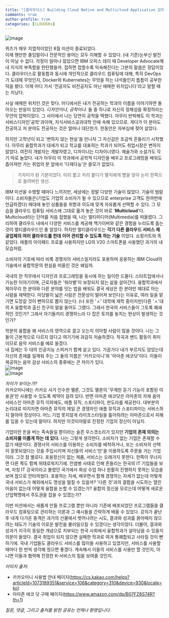 ```yaml
---
title: "[클라우더스] Building Cloud Native and Multicloud Application 강의를 수료하다."
comments: true
author-profile: true
categories: [CLOUDERs]
---
```


![image](https://user-images.githubusercontent.com/50163676/90971794-4d945d00-e54e-11ea-9291-b8f61aca0225.png "8월 미션 뱃지")    

퀴즈가 매우 지엽적이었던 8월 미션이 종료되었다.  
이제 웬만한 줄임말이나 전문적인 용어는 모두 이해할 수 있었다. (내 기준)눈부신 발전이 아닐 수 없다. 걱정이 얼마나 많았으면 IBM 오피스 데이 때 Developer Advocate께 내 지식의 부족함을 한탄했을까. 접하면 접할수록 익숙해진다는 그분의 말씀은 정답이었다. 클라우더스로 활동함과 동시에 개인적으로 클라우드 컴퓨팅에 대해, 특히 DevOps가 도대체 무엇인지, Docker와 Kubernetes는 무엇을 하는 녀석들인지 틈틈이 공부한 덕을 봤다. 이제 어디 가서 '전공자도 비전공자도 아닌 애매한 위치입니다'라고 말할 때는 지났다.    

사실 애매한 위치인 것은 맞다. 어디에서든 내가 전공하는 학과의 이름을 이야기하면 돌아오는 반응이 있었다. *디자인이냐, 공학이냐.* 둘 중 하나로 자신의 정체성을 확정하라는 무언의 압박이었다. 그 사이에서 나는 당연히 공학을 택했다. 아무리 반박해도 이 학과는 서비스디자인'공학'과이며, 지식서비스공과대학 안에 속해 있으므로. 게다가 이 분야도 전공하고 저 분야도 전공하는 것은 얼마나 대단한가. 한동안은 자부심에 젖어 살았다.  

하지만 고학년이 되고 '변하지 않는 현실'을 만나자 그 자신감은 조금씩 흔들리기 시작했다. 아무리 융합학과가 대세가 되고 학교를 대표하는 학과가 되어도 취업시장은 변하지 않았다. 여전히 개발자는 개발자였고, 디자이너는 디자이너였다. 예술가와 소설가도 각기 따로 놀았다. 내가 아무리 이 학과에서 공학적 디자인을 배우고 프로그래밍을 배워도 좁아져만 가는 취업의 문 앞에서 '다재다능'은 쓸모가 없었다.   
>가자미가 된 기분이었다. 이리 붙고 저리 붙다가 멸치에게 뺨을 맞아 눈이 한쪽으로 쏠려버린 생선.  

IBM 미션을 수행할 때마다 느끼지만, 세상에는 정말 다양한 기술이 많았다. 기술의 범람이다. 소비자들은(기업도 기업의 소비자가 될 수 있으므로 enterprise 고객도 한꺼번에 언급하겠다) 매대에 놓인 상품들을 취향과 의도에 맞게 자유롭게 선택할 수 있다. 그 모습을 클라우드 컴퓨팅 서비스에 그대로 옮겨 놓은 것이 바로 '__Multicloud__'다.  
Multicloud라는 단어를 처음 접했을 때, 나는 멀티미디어(Multimedia)를 떠올렸다. 그리하여 클라우드 내에서 다양한 서비스를 제공해 맥가이버와 같은 경험을 누리도록 돕는 것이 멀티클라우드인 줄 알았다. 하지만 멀티클라우드는 __각기 다른 클라우드 서비스 제공업체의 여러 클라우드를 한데 이어 관리할 수 있도록 하는 기술__ 이었다. 쇼핑카트와 똑같았다. 애플의 아이패드 프로를 사용하지만 LG의 V20 스마트폰을 사용했던 과거의 내 모습처럼.    

소비자의 기호에 따라 비록 경쟁자의 서비스일지라도 포용하며 응용하는 IBM Cloud의 기술에서 융합학문의 현실을 떠올린 것은 왜일까.    

국내의 한 직무에서 디자인과 프로그래밍을 동시에 하는 일이란 드물다. 스타트업에서나 가능한 이야기이며, 근로자들은 '워라밸'이 보장되지 않는 삶을 살아간다. 융합학과에서 제아무리 한 분야와 다른 분야를 잇는 법을 배워도 결국 세상은 한 분야만 제대로 아는 사람을 채택한다. 마당발이 넓은 사람은 전문성이 떨어져 보인다는 이유로, 여러 일을 맡기면 도망갈 것이 뻔하므로 뽑지 않는다. (나 또한 'ㅅ' 대학에 재학 중이지만)다른 'ㅅ'대의 A 융합학과 출신 친구의 말을 들어도 그랬다. 그래서 한국의 서비스들이 그토록 폐쇄적인 것인가? 그래서 자기들끼리 경쟁하느라 다 잡은 토끼를 놓치는 현상이 발생하는 것인가?    

학문의 융합을 왜 서비스의 영역으로 끌고 오는지 의아할 사람이 많을 것이다. 나는 그 둘이 근본적으로 다르지 않다고 여기기에 과감히 저술하겠다. 작곡과 밴드 활동이 취미이므로 음악 서비스를 예로 들겠다.  
내 집에는 두 대의 인공지능 스피커가 함께 살고 있다. 가끔가다 내가 부르지도 않았는데 자신의 존재를 일깨워 주는 그 둘의 이름은 '카카오미니'와 '아마존 에코닷'이다. 이들이 제공하는 음악 감상 서비스의 종류에는 큰 차이가 있다.  
![image](https://user-images.githubusercontent.com/50163676/90972877-a9171880-e557-11ea-883f-2c5b0982a3d5.png "카카오미니의 음악 서비스")  
![image](https://user-images.githubusercontent.com/50163676/90972882-b0d6bd00-e557-11ea-97d9-daff873051ac.png "아마존 에코닷의 음악 서비스")    

*차이가 보이는가?*  
카카오미니에는 카카오 사가 인수한 멜론, 그것도 멜론의 '무제한 듣기 기능이 포함된 이용권'만 사용할 수 있도록 제약이 걸려 있다. 반면 아마존 에코닷은 아마존의 자체 음악 서비스인 아마존 뮤직 이외에도, 애플 뮤직, 스포티파이, 판도라를 제공한다. 대부분의 논리대로 따지자면 아마존 뮤직의 제일 큰 경쟁자인 애플 뮤직과 스포티파이는 서비스하지 말아야 정상이다. 어느 기업 못지않게 라이프스타일을 틀어쥐려는 아마존으로서 피해를 입을 수 있는데 말이다. 하지만 이것이야말로 진정한 기업의 정신이 아닐지.    

기업이란 돈을 버는 족속들일 뿐이라는 슬픈 우스갯소리가 있지만 __기업의 존재 의의는 소비자를 이롭게 하는 데 있다.__ 나는 그렇게 생각한다. 소비자가 없는 기업은 존재할 수 없기 때문이다. 경쟁사의 서비스를 이용하는 소비자를 배척하거나, 또는 소비자의 선택이 잘못되었다는 것을 주입시키며 자신들의 서비스'만'을 이용하도록 주문을 거는 기업이라. 그것 참 별로다. 포용정신이 없는 제품, 서비스는 오래가지 못한다. 한쪽이 무너지면 다른 쪽도 함께 위태로워지기에. 전염병 사태로 인해 흔들리는 한국의 IT 기업들을 보며, 자칭 IT 강국이라고 불렸던 국가에서 화상 수업 하나 원활히 진행하지 못하는 모습을 보며 참으로 안타까웠다. 포용하는 자세, 배우면서 함께 경쟁하는 자세가 없는데 어떻게 국내 서비스가 해외에서도 명성을 떨칠 수 있을까? '다른 것'과의 결합을 시도하는 열린 마음이 없는데 어떻게 융합을 논할 수 있겠는가? 융합의 정신을 모르는데 어떻게 새로운 산업혁명에서 주도권을 잡을 수 있겠는가?    

이번 미션에서는 새롭게 만들 프로그램 뿐만 아니라 기존에 배포되었던 프로그램들을 클라우드 컴퓨팅으로 관리하는 이론과 그 예시들을 간략하게 배울 수 있었다. 강의가 끝난 후 내게 다가온 충격은 과거의 산물에서 벗어나려는 시도, 결과와 성과를 옭아매지 않으려는 태도가 기술의 이로운 발전을 불러일으킬 수 있겠다는 생각이었다. 더불어, 결과와 성과가 지극히 동일한 개념으로 치부되는 한국 사회에서 융합학과가 살아남을 수 있을지 의문이 들었다. 결국 취업이 되지 않으면 실패한 학과로 여겨 통폐합되고 사라질 것이 뻔하기에. 국내 기업들도 클라우드 서비스를 많이들 사용하고 있겠지만, 서비스를 사용할 때마다 한 번씩 생각해 줬으면 좋겠다. 계속해서 이들의 서비스를 사용만 할 것인지, 아니면 이들과 협력해 진정한 K-서비스의 힘을 보여줄 것인지.    



*이미지 출처:*
- 카카오미니 사용법 안내 페이지(<https://cs.kakao.com/helps?articleId=1073189351&service=106&category=310&device=930&locale=ko>)  
- 아마존 에코 닷 구매 페이지(<https://www.amazon.com/dp/B07FZ8S74R?th=1>)  

*질문, 댓글, 그리고 출처를 밝힌 공유는 언제나 환영입니다.*

